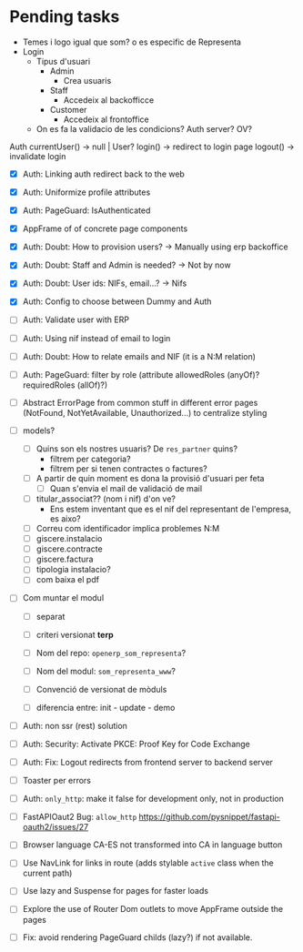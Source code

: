 # Pending tasks

- Temes i logo igual que som? o es especific de Representa
- Login
    - Tipus d'usuari
        - Admin
            - Crea usuaris
        - Staff
            - Accedeix al backofficce
        - Customer
            - Accedeix al frontoffice
    - On es fa la validacio de les condicions? Auth server? OV?

Auth
    currentUser() -> null | User?
    login() -> redirect to login page
    logout() -> invalidate login

- [x] Auth: Linking auth redirect back to the web
- [x] Auth: Uniformize profile attributes
- [x] Auth: PageGuard: IsAuthenticated
- [x] AppFrame of of concrete page components
- [x] Auth: Doubt: How to provision users? -> Manually using erp backoffice
- [x] Auth: Doubt: Staff and Admin is needed? -> Not by now
- [x] Auth: Doubt: User ids: NIFs, email...? -> Nifs
- [x] Auth: Config to choose between Dummy and Auth

- [ ] Auth: Validate user with ERP
- [ ] Auth: Using nif instead of email to login
- [ ] Auth: Doubt: How to relate emails and NIF (it is a N:M relation)
- [ ] Auth: PageGuard: filter by role (attribute allowedRoles (anyOf)? requiredRoles (allOf)?)
- [ ] Abstract ErrorPage from common stuff in different error pages (NotFound, NotYetAvailable, Unauthorized...) to centralize styling

- [ ] models?
    - [ ] Quins son els nostres usuaris? De `res_partner` quins?
        - filtrem per categoria?
        - filtrem per si tenen contractes o factures?
    - [ ] A partir de quin moment es  dona la provisió d'usuari per feta
        - [ ] Quan s'envia el mail de validació de mail
    - [ ] titular_associat?? (nom i nif) d'on ve?
        - Ens estem inventant que es el nif del representant de l'empresa, es aixo?
    - [ ] Correu com identificador implica problemes N:M
    - [ ] giscere.instalacio
    - [ ] giscere.contracte
    - [ ] giscere.factura
    - [ ] tipologia instalacio?
    - [ ] com baixa el pdf
- [ ] Com muntar el modul
    - [ ] separat
    - [ ] criteri versionat __terp__
    - [ ] Nom del repo: `openerp_som_representa`?
    - [ ] Nom del modul: `som_representa_www`?
    - [ ] Convenció de versionat de mòduls
    - [ ] diferencia entre: init - update - demo 


- [ ] Auth: non ssr (rest) solution
- [ ] Auth: Security: Activate PKCE: Proof Key for Code Exchange
- [ ] Auth: Fix: Logout redirects from frontend server to backend server
- [ ] Toaster per errors
- [ ] Auth: `only_http`: make it false for development only, not in production
- [ ] FastAPIOaut2 Bug: `allow_http` https://github.com/pysnippet/fastapi-oauth2/issues/27
- [ ] Browser language CA-ES not transformed into CA in language button
- [ ] Use NavLink for links in route (adds stylable `active` class when the current path)
- [ ] Use lazy and Suspense for pages for faster loads
- [ ] Explore the use of Router Dom outlets to move AppFrame outside the pages
- [ ] Fix: avoid rendering PageGuard childs (lazy?) if not available.


